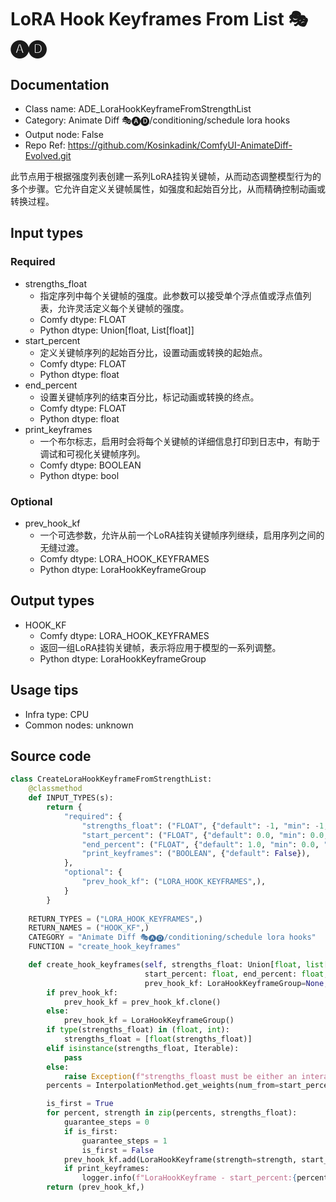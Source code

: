 # LoRA Hook Keyframes From List 🎭🅐🅓
## Documentation
- Class name: ADE_LoraHookKeyframeFromStrengthList
- Category: Animate Diff 🎭🅐🅓/conditioning/schedule lora hooks
- Output node: False
- Repo Ref: https://github.com/Kosinkadink/ComfyUI-AnimateDiff-Evolved.git

此节点用于根据强度列表创建一系列LoRA挂钩关键帧，从而动态调整模型行为的多个步骤。它允许自定义关键帧属性，如强度和起始百分比，从而精确控制动画或转换过程。

## Input types
### Required
- strengths_float
    - 指定序列中每个关键帧的强度。此参数可以接受单个浮点值或浮点值列表，允许灵活定义每个关键帧的强度。
    - Comfy dtype: FLOAT
    - Python dtype: Union[float, List[float]]
- start_percent
    - 定义关键帧序列的起始百分比，设置动画或转换的起始点。
    - Comfy dtype: FLOAT
    - Python dtype: float
- end_percent
    - 设置关键帧序列的结束百分比，标记动画或转换的终点。
    - Comfy dtype: FLOAT
    - Python dtype: float
- print_keyframes
    - 一个布尔标志，启用时会将每个关键帧的详细信息打印到日志中，有助于调试和可视化关键帧序列。
    - Comfy dtype: BOOLEAN
    - Python dtype: bool

### Optional
- prev_hook_kf
    - 一个可选参数，允许从前一个LoRA挂钩关键帧序列继续，启用序列之间的无缝过渡。
    - Comfy dtype: LORA_HOOK_KEYFRAMES
    - Python dtype: LoraHookKeyframeGroup

## Output types
- HOOK_KF
    - Comfy dtype: LORA_HOOK_KEYFRAMES
    - 返回一组LoRA挂钩关键帧，表示将应用于模型的一系列调整。
    - Python dtype: LoraHookKeyframeGroup

## Usage tips
- Infra type: CPU
- Common nodes: unknown

## Source code
```python
class CreateLoraHookKeyframeFromStrengthList:
    @classmethod
    def INPUT_TYPES(s):
        return {
            "required": {
                "strengths_float": ("FLOAT", {"default": -1, "min": -1, "step": 0.001, "forceInput": True}),
                "start_percent": ("FLOAT", {"default": 0.0, "min": 0.0, "max": 1.0, "step": 0.001}),
                "end_percent": ("FLOAT", {"default": 1.0, "min": 0.0, "max": 1.0, "step": 0.001}),
                "print_keyframes": ("BOOLEAN", {"default": False}),
            },
            "optional": {
                "prev_hook_kf": ("LORA_HOOK_KEYFRAMES",),
            }
        }
    
    RETURN_TYPES = ("LORA_HOOK_KEYFRAMES",)
    RETURN_NAMES = ("HOOK_KF",)
    CATEGORY = "Animate Diff 🎭🅐🅓/conditioning/schedule lora hooks"
    FUNCTION = "create_hook_keyframes"

    def create_hook_keyframes(self, strengths_float: Union[float, list[float]],
                              start_percent: float, end_percent: float,
                              prev_hook_kf: LoraHookKeyframeGroup=None, print_keyframes=False):
        if prev_hook_kf:
            prev_hook_kf = prev_hook_kf.clone()
        else:
            prev_hook_kf = LoraHookKeyframeGroup()
        if type(strengths_float) in (float, int):
            strengths_float = [float(strengths_float)]
        elif isinstance(strengths_float, Iterable):
            pass
        else:
            raise Exception(f"strengths_floast must be either an interable input or a float, but was {type(strengths_float).__repr__}.")
        percents = InterpolationMethod.get_weights(num_from=start_percent, num_to=end_percent, length=len(strengths_float), method=InterpolationMethod.LINEAR)

        is_first = True
        for percent, strength in zip(percents, strengths_float):
            guarantee_steps = 0
            if is_first:
                guarantee_steps = 1
                is_first = False
            prev_hook_kf.add(LoraHookKeyframe(strength=strength, start_percent=percent, guarantee_steps=guarantee_steps))
            if print_keyframes:
                logger.info(f"LoraHookKeyframe - start_percent:{percent} = {strength}")
        return (prev_hook_kf,)